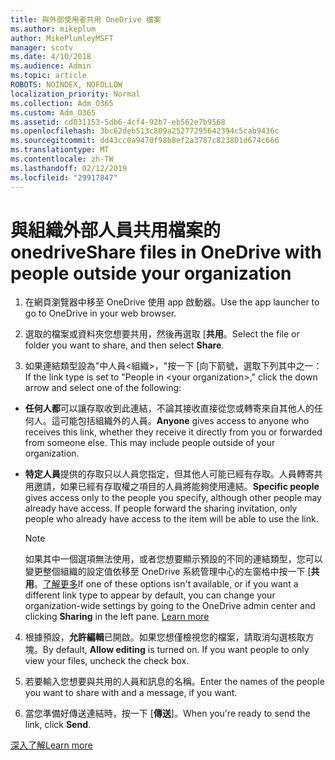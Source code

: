 ```yaml
---
title: 與外部使用者共用 OneDrive 檔案
ms.author: mikeplum
author: MikePlumleyMSFT
manager: scotv
ms.date: 4/10/2018
ms.audience: Admin
ms.topic: article
ROBOTS: NOINDEX, NOFOLLOW
localization_priority: Normal
ms.collection: Adm_O365
ms.custom: Adm_O365
ms.assetid: cd031153-5db6-4cf4-92b7-eb562e7b9568
ms.openlocfilehash: 3bc62deb513c809a25277295642394c5cab9436c
ms.sourcegitcommit: dd43cc0a9470f98b8ef2a3787c823801d674c666
ms.translationtype: MT
ms.contentlocale: zh-TW
ms.lasthandoff: 02/12/2019
ms.locfileid: "29917847"
---
```

# <a name="share-files-in-onedrive-with-people-outside-your-organization"></a><span data-ttu-id="fcb60-102">與組織外部人員共用檔案的 onedrive</span><span class="sxs-lookup"><span data-stu-id="fcb60-102">Share files in OneDrive with people outside your organization</span></span>

1. <span data-ttu-id="fcb60-103">在網頁瀏覽器中移至 OneDrive 使用 app 啟動器。</span><span class="sxs-lookup"><span data-stu-id="fcb60-103">Use the app launcher to go to OneDrive in your web browser.</span></span> 
    
2. <span data-ttu-id="fcb60-104">選取的檔案或資料夾您想要共用，然後再選取 [**共用**。</span><span class="sxs-lookup"><span data-stu-id="fcb60-104">Select the file or folder you want to share, and then select **Share**.</span></span> 
    
3. <span data-ttu-id="fcb60-105">如果連結類型設為"中人員\<組織\>，"按一下 [向下箭號，選取下列其中之一：</span><span class="sxs-lookup"><span data-stu-id="fcb60-105">If the link type is set to "People in \<your organization\>," click the down arrow and select one of the following:</span></span> 
    
  - <span data-ttu-id="fcb60-p101">**任何人都**可以讓存取收到此連結，不論其接收直接從您或轉寄來自其他人的任何人。這可能包括組織外的人員。</span><span class="sxs-lookup"><span data-stu-id="fcb60-p101">**Anyone** gives access to anyone who receives this link, whether they receive it directly from you or forwarded from someone else. This may include people outside of your organization.</span></span> 
    
  - <span data-ttu-id="fcb60-p102">**特定人員**提供的存取只以人員您指定，但其他人可能已經有存取。人員轉寄共用邀請，如果已經有存取權之項目的人員將能夠使用連結。</span><span class="sxs-lookup"><span data-stu-id="fcb60-p102">**Specific people** gives access only to the people you specify, although other people may already have access. If people forward the sharing invitation, only people who already have access to the item will be able to use the link.</span></span> 
    
    > [!NOTE]
    > <span data-ttu-id="fcb60-p103">如果其中一個選項無法使用，或者您想要顯示預設的不同的連結類型，您可以變更整個組織的設定值依移至 OneDrive 系統管理中心的左窗格中按一下 [**共用**。[了解更多](https://go.microsoft.com/fwlink/?linkid=871961)</span><span class="sxs-lookup"><span data-stu-id="fcb60-p103">If one of these options isn't available, or if you want a different link type to appear by default, you can change your organization-wide settings by going to the OneDrive admin center and clicking **Sharing** in the left pane. [Learn more](https://go.microsoft.com/fwlink/?linkid=871961)</span></span>
  
4. <span data-ttu-id="fcb60-p104">根據預設，**允許編輯**已開啟。如果您想僅檢視您的檔案，請取消勾選核取方塊。</span><span class="sxs-lookup"><span data-stu-id="fcb60-p104">By default, **Allow editing** is turned on. If you want people to only view your files, uncheck the check box.</span></span> 
    
5. <span data-ttu-id="fcb60-114">若要輸入您想要與共用的人員和訊息的名稱。</span><span class="sxs-lookup"><span data-stu-id="fcb60-114">Enter the names of the people you want to share with and a message, if you want.</span></span>
    
6. <span data-ttu-id="fcb60-115">當您準備好傳送連結時，按一下 [**傳送**]。</span><span class="sxs-lookup"><span data-stu-id="fcb60-115">When you're ready to send the link, click **Send**.</span></span> 
    
[<span data-ttu-id="fcb60-116">深入了解</span><span class="sxs-lookup"><span data-stu-id="fcb60-116">Learn more</span></span>](https://go.microsoft.com/fwlink/?linkid=871861)
  

